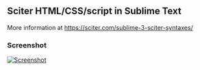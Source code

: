 ## Sciter HTML/CSS/script in Sublime Text

More information at https://sciter.com/sublime-3-sciter-syntaxes/

### Screenshot

[![Screenshot](https://sciter.com/wp-content/uploads/2016/12/sublime3-sciter.png)](https://sciter.com/sublime-3-sciter-syntaxes/)

